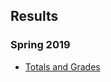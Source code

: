 ## Results

### Spring 2019

* [Totals and Grades](https://drive.google.com/file/d/1men1HbvKIDiyBgsDxWiu_OtY0K8-YPPX/view?usp=sharing)
